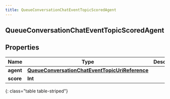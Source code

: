 ```yaml
---
title: QueueConversationChatEventTopicScoredAgent
---
```

## QueueConversationChatEventTopicScoredAgent

## Properties

|Name | Type | Description | Notes|
|------------ | ------------- | ------------- | -------------|
| **agent** | [**QueueConversationChatEventTopicUriReference**](QueueConversationChatEventTopicUriReference.html) |  | [optional] |
| **score** | **Int** |  | [optional] |
{: class="table table-striped"}


